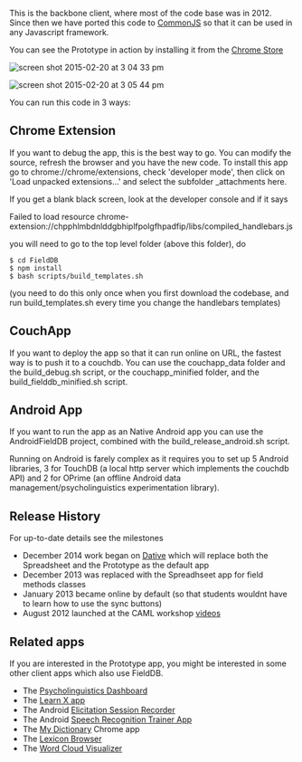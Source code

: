 This is the backbone client, where most of the code base was in 2012. Since then we have ported this code to [CommonJS](https://github.com/FieldDB/FieldDB/tree/master/api) so that it can be used in any Javascript framework.

You can see the Prototype in action by installing it from the [Chrome Store](https://chrome.google.com/webstore/detail/lingsync-prototype/eeipnabdeimobhlkfaiohienhibfcfpa?authuser)


![screen shot 2015-02-20 at 3 04 33 pm](https://cloud.githubusercontent.com/assets/196199/6283103/08d15ce0-b912-11e4-852c-b4c1d9adb243.png)

![screen shot 2015-02-20 at 3 05 44 pm](https://cloud.githubusercontent.com/assets/196199/6283117/301332ce-b912-11e4-8b7d-99ea1fc83ddf.png)

You can run this code in 3 ways:

## Chrome Extension  

If you want to debug the app, this is the best way to go. You can modify the source, refresh the browser and you have the new code. To install this app go to chrome://chrome/extensions, check
'developer mode', then click on 'Load unpacked extensions...' and
select the subfolder _attachments here.

If you get a blank black screen, look at the developer console and if it says

Failed to load resource chrome-extension://chpphlmbdnlddgbhiplfpolgfhpadfip/libs/compiled_handlebars.js

you will need to go to the top level folder (above this folder), do

    $ cd FieldDB
    $ npm install
    $ bash scripts/build_templates.sh

(you need to do this only once when you first download the codebase, and run build_templates.sh every time you change the handlebars templates)


## CouchApp

If you want to deploy the app so that it can run online on URL, the fastest way is to push it to a couchdb.
You can use the couchapp_data folder and the build_debug.sh script, or the couchapp_minified folder, and the build_fielddb_minified.sh script.

## Android App

If you want to run the app as an Native Android app you can use the AndroidFieldDB project, combined with the build_release_android.sh script. 

Running on Android is farely complex as it requires you to set up 5 Android libraries, 3 for TouchDB (a local http server which implements the couchdb API) and 2 for OPrime (an offline Android data management/psycholinguistics experimentation library).



## Release History

For up-to-date details see the milestones

* December 2014 work began on [Dative](https://github.com/jrwdunham/dative) which will  replace both the Spreadsheet and the Prototype as the default app
* December 2013 was replaced with the Spreadhseet app for field methods classes
* January 2013 became online by default (so that students wouldnt have to learn how to use the sync buttons)
* August 2012 launched at the CAML workshop [videos](https://www.youtube.com/watch?v=eRTHu-5KvSQ&index=23&list=PLUrH6CNxFDrMtraL8hTLbLsQwdw1117FT) 


## Related apps

If you are interested in the Prototype app, you might be interested in some other  client apps which also use FieldDB.

* The [Psycholinguistics Dashboard](https://github.com/ProjetDeRechercheSurLecriture/DyslexDisorthGame)
* The [Learn X app](https://github.com/FieldDB/AndroidLanguageLearningClientForFielddb)
* The Android [Elicitation Session Recorder](https://github.com/FieldDB/AndroidFieldDBElicitationRecorder)
* The Android [Speech Recognition Trainer App](https://github.com/batumi/AndroidSpeechRecognitionTrainer)
* The [My Dictionary](https://github.com/FieldDB/DictionaryChromeExtension) Chrome app
* The [Lexicon Browser](https://github.com/FieldDB/FieldDBLexicon)
* The [Word Cloud Visualizer](https://github.com/FieldDB/FieldDBWordCloudChromeApp)
